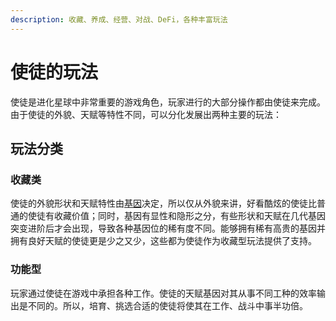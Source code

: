 ```yaml
---
description: 收藏、养成、经营、对战、DeFi，各种丰富玩法
---
```


# 使徒的玩法

使徒是进化星球中非常重要的游戏角色，玩家进行的大部分操作都由使徒来完成。由于使徒的外貌、天赋等特性不同，可以分化发展出两种主要的玩法：

## 玩法分类

### 收藏类

使徒的外貌形状和天赋特性由[基因](genome.md)决定，所以仅从外貌来讲，好看酷炫的使徒比普通的使徒有收藏价值；同时，基因有显性和隐形之分，有些形状和天赋在几代基因突变进阶后才会出现，导致各种基因位的稀有度不同。能够拥有稀有高贵的基因并拥有良好天赋的使徒更是少之又少，这些都为使徒作为收藏型玩法提供了支持。

### 功能型

玩家通过使徒在游戏中承担各种工作。使徒的天赋基因对其从事不同工种的效率输出是不同的。所以，培育、挑选合适的使徒将使其在工作、战斗中事半功倍。
